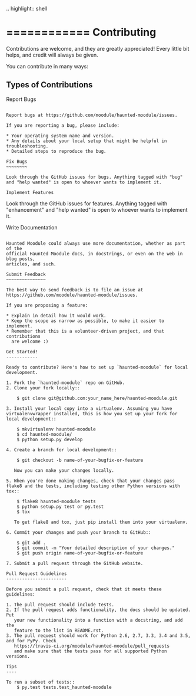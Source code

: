 .. highlight:: shell

============
Contributing
============

Contributions are welcome, and they are greatly appreciated! Every
little bit helps, and credit will always be given.

You can contribute in many ways:

Types of Contributions
----------------------

Report Bugs
~~~~~~~~~~~

Report bugs at https://github.com/moodule/haunted-moodule/issues.

If you are reporting a bug, please include:

* Your operating system name and version.
* Any details about your local setup that might be helpful in troubleshooting.
* Detailed steps to reproduce the bug.

Fix Bugs
~~~~~~~~

Look through the GitHub issues for bugs. Anything tagged with "bug"
and "help wanted" is open to whoever wants to implement it.

Implement Features
~~~~~~~~~~~~~~~~~~

Look through the GitHub issues for features. Anything tagged with "enhancement"
and "help wanted" is open to whoever wants to implement it.

Write Documentation
~~~~~~~~~~~~~~~~~~~

Haunted Moodule could always use more documentation, whether as part of the
official Haunted Moodule docs, in docstrings, or even on the web in blog posts,
articles, and such.

Submit Feedback
~~~~~~~~~~~~~~~

The best way to send feedback is to file an issue at https://github.com/moodule/haunted-moodule/issues.

If you are proposing a feature:

* Explain in detail how it would work.
* Keep the scope as narrow as possible, to make it easier to implement.
* Remember that this is a volunteer-driven project, and that contributions
  are welcome :)

Get Started!
------------

Ready to contribute? Here's how to set up `haunted-moodule` for local development.

1. Fork the `haunted-moodule` repo on GitHub.
2. Clone your fork locally::

    $ git clone git@github.com:your_name_here/haunted-moodule.git

3. Install your local copy into a virtualenv. Assuming you have virtualenvwrapper installed, this is how you set up your fork for local development::

    $ mkvirtualenv haunted-moodule
    $ cd haunted-moodule/
    $ python setup.py develop

4. Create a branch for local development::

    $ git checkout -b name-of-your-bugfix-or-feature

   Now you can make your changes locally.

5. When you're done making changes, check that your changes pass flake8 and the tests, including testing other Python versions with tox::

    $ flake8 haunted-moodule tests
    $ python setup.py test or py.test
    $ tox

   To get flake8 and tox, just pip install them into your virtualenv.

6. Commit your changes and push your branch to GitHub::

    $ git add .
    $ git commit -m "Your detailed description of your changes."
    $ git push origin name-of-your-bugfix-or-feature

7. Submit a pull request through the GitHub website.

Pull Request Guidelines
-----------------------

Before you submit a pull request, check that it meets these guidelines:

1. The pull request should include tests.
2. If the pull request adds functionality, the docs should be updated. Put
   your new functionality into a function with a docstring, and add the
   feature to the list in README.rst.
3. The pull request should work for Python 2.6, 2.7, 3.3, 3.4 and 3.5, and for PyPy. Check
   https://travis-ci.org/moodule/haunted-moodule/pull_requests
   and make sure that the tests pass for all supported Python versions.

Tips
----

To run a subset of tests::
    $ py.test tests.test_haunted-moodule
